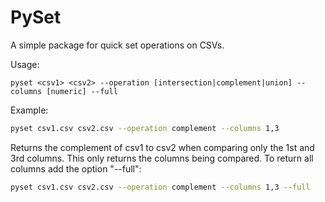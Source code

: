 # PySet
A simple package for quick set operations on CSVs. 



Usage:
```
pyset <csv1> <csv2> --operation [intersection|complement|union] --columns [numeric] --full
```

Example:
```sh
pyset csv1.csv csv2.csv --operation complement --columns 1,3
```

Returns the complement of csv1 to csv2 when comparing only the 1st and 3rd columns. This only returns the columns being compared. To return all columns add the option "--full":

```sh
pyset csv1.csv csv2.csv --operation complement --columns 1,3 --full
```



